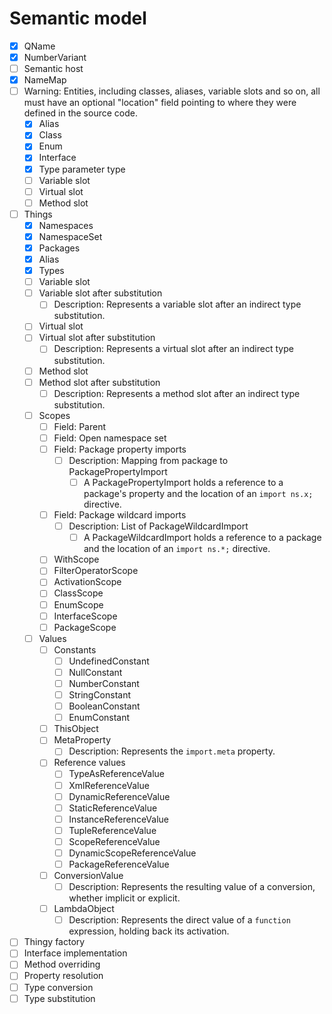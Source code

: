 # Semantic model

* [x] QName
* [x] NumberVariant
* [ ] Semantic host
* [x] NameMap
* [ ] Warning: Entities, including classes, aliases, variable slots and so on, all must have an optional "location" field pointing to where they were defined in the source code.
  * [x] Alias
  * [x] Class
  * [x] Enum
  * [x] Interface
  * [x] Type parameter type
  * [ ] Variable slot
  * [ ] Virtual slot
  * [ ] Method slot
* [ ] Things
  * [x] Namespaces
  * [x] NamespaceSet
  * [x] Packages
  * [x] Alias
  * [x] Types
  * [ ] Variable slot
  * [ ] Variable slot after substitution
    * [ ] Description: Represents a variable slot after an indirect type substitution.
  * [ ] Virtual slot
  * [ ] Virtual slot after substitution
    * [ ] Description: Represents a virtual slot after an indirect type substitution.
  * [ ] Method slot
  * [ ] Method slot after substitution
    * [ ] Description: Represents a method slot after an indirect type substitution.
  * [ ] Scopes
    * [ ] Field: Parent
    * [ ] Field: Open namespace set
    * [ ] Field: Package property imports
      * [ ] Description: Mapping from package to PackagePropertyImport
        * [ ] A PackagePropertyImport holds a reference to a package's property and the location of an `import ns.x;` directive.
    * [ ] Field: Package wildcard imports
      * [ ] Description: List of PackageWildcardImport
        * [ ] A PackageWildcardImport holds a reference to a package and the location of an `import ns.*;` directive.
    * [ ] WithScope
    * [ ] FilterOperatorScope
    * [ ] ActivationScope
    * [ ] ClassScope
    * [ ] EnumScope
    * [ ] InterfaceScope
    * [ ] PackageScope
  * [ ] Values
    * [ ] Constants
      * [ ] UndefinedConstant
      * [ ] NullConstant
      * [ ] NumberConstant
      * [ ] StringConstant
      * [ ] BooleanConstant
      * [ ] EnumConstant
    * [ ] ThisObject
    * [ ] MetaProperty
      * [ ] Description: Represents the `import.meta` property.
    * [ ] Reference values
      * [ ] TypeAsReferenceValue
      * [ ] XmlReferenceValue
      * [ ] DynamicReferenceValue
      * [ ] StaticReferenceValue
      * [ ] InstanceReferenceValue
      * [ ] TupleReferenceValue
      * [ ] ScopeReferenceValue
      * [ ] DynamicScopeReferenceValue
      * [ ] PackageReferenceValue
    * [ ] ConversionValue
      * [ ] Description: Represents the resulting value of a conversion, whether implicit or explicit.
    * [ ] LambdaObject
      * [ ] Description: Represents the direct value of a `function` expression, holding back its activation.
* [ ] Thingy factory
* [ ] Interface implementation
* [ ] Method overriding
* [ ] Property resolution
* [ ] Type conversion
* [ ] Type substitution